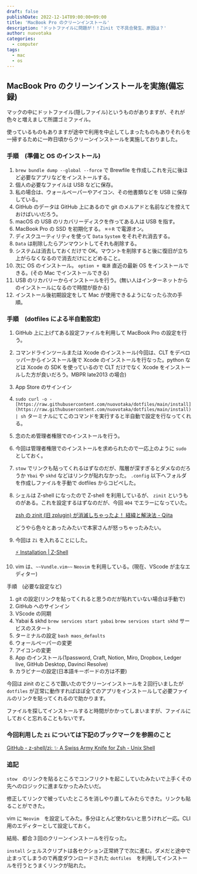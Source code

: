 ```yaml
---
draft: false
publishDate: 2022-12-14T09:00:00+09:00
title: 'MacBook Pro のクリーンインストール'
description: 'ドットファイルに問題が！！Zinit で不具合発生、原因は？'
author: nuovotaka
categories:
  - computer
tags:
  - mac
  - os
---
```


## MacBook Pro のクリーンインストールを実施(備忘録)

マックの中にドットファイル(隠しファイル)というものがありますが、それが色々と増えまして所謂ゴミファイル。

使っているものもありますが途中で利用を中止してしまったものもありそれらを一掃するために一昨日頃からクリーンインストールを実施しておりました。

### 手順　(準備と OS のインストール)

1. `brew bundle dump --global --force` で Brewfile を作成しこれを元に後ほど必要なアプリなどをインストールする。
2. 個人の必要なファイルは USB などに保存。
3. 私の場合は、ウォールペーパーやアイコン、その他書類などを USB に保存している。
4. GitHub のデータは GitHub 上にあるので git のメルアドと名前などを控えておけばいいだろう。
5. macOS の USB のリカバリーディスクを作ってある人は USB を指す。
6. MacBook Pro の SSD を初期化する。 `⌘＋R` で電源オン。
7. ディスクユーティリティを使って `Data` `System` をそれぞれ消去する。
8. `Data` は削除したらアンマウントしてそれも削除する。
9. システムは消去しておくだけで OK。マウントを削除すると後に復旧が立ち上がらなくなるので消去だけにとどめること。
10. 次に OS のインストール。 `option + 電源` 直近の最新 OS をインストールできる。(その Mac でインストールできる)
11. USB のリカバリーからインストールを行う。(無い人はインターネットからのインストールになるので時間が掛かる)
12. インストール後初期設定をして Mac が使用できるようになったら次の手順。

### 手順　(dotfiles による半自動設定)

1. GitHub 上に上げてある設定ファイルを利用して MacBook Pro の設定を行う。
2. コマンドラインツールまたは Xcode のインストール(今回は、CLT をデベロッパーからインストール後で Xcode のインストールを行なった。python などは Xcode の SDK を使っているので CLT だけでなく Xcode をインストールした方が良いだろう。MBPR late2013 の場合)
3. App Store のサインイン
4. `sudo curl -o - [https://raw.githubusercontent.com/nuovotaka/dotfiles/main/install](https://raw.githubusercontent.com/nuovotaka/dotfiles/main/install) | sh` ターミナルにてこのコマンドを実行すると半自動で設定を行なってくれる。
5. 念のため管理者権限でのインストールを行う。
6. 今回は管理者権限でのインストールを求められたので一応上のように `sudo` としておく。
7. `stow` でリンクも貼ってくれるはずなのだが、階層が深すぎるとダメなのだろうか `Ybai` や `skhd` などはリンクが貼れなかった。 `.config` 以下へフォルダを作成しファイルを手動で dotfiles からコピペした。
8. シェルは Z-shell になったので Z-shell を利用しているが、 `zinit` というものがある。これを設定するはずなのだが、今回 `404` でエラーになっていた。

   [zsh の zinit (旧 zplugin) が消滅しちゃったよ！ 経緯と解決法 - Qiita](https://qiita.com/taiyodayo/items/c1ebdc863e6baa18ea06)

   どうやら色々とあったみたいで本家さんが怒っちゃったみたい。

9. 今回は `Zi` を入れることにした。

   [⚡️ Installation | Z-Shell](https://wiki.zshell.dev/docs/getting_started/installation)

10. vim は、`~~Vundle.vim~~` `Neovim` を利用している。(現在、VScode が主なエディター)

手順　(必要な設定など)

1. git の設定(リンクを貼ってくれると思うのだが貼れていない場合は手動で)
2. GitHub へのサインイン
3. VScode の同期
4. Yabai & skhd `brew services start yabai` `brew services start skhd` サービスのスタート
5. ターミナルの設定 `bash maos_defaults`
6. ウォールペーパーの変更
7. アイコンの変更
8. App のインストール(1password, Craft, Notion, Miro, Dropbox, Ledger live, GitHub Desktop, Davinci Resolve)
9. カラビナーの設定(日本語キーボードの方は不要)

今回は zinit のところで躓いたのでクリーンインストールを２回行いましたが `dotfiles` が正常に動作すればほぼ全てのアプリをインストールして必要ファイルのリンクを貼ってくれるので助かります。

ファイルを探してインストールすると時間がかかってしまいますが、ファイルにしておくと忘れることもないです。

### 今回利用した `Zi` については下記のブックマークを参照のこと

[GitHub - z-shell/zi: ✨ A Swiss Army Knife for Zsh - Unix Shell](https://github.com/z-shell/zi)

### 追記

`stow`　のリンクを貼るところでコンフリクトを起こしていたみたいで上手くその先へのロジックに進まなかったみたいだ。

修正してリンクで被っていたところを消しやり直してみたらできた。リンクも貼ることができた。

vim に `Neovim`　を設定してみた。多分ほとんど使わないと思うけれど一応。CLI 用のエディターとして設定しておく。

結局、都合３回のクリーンインストールを行なった。

`install` シェルスクリプトは各セクション正常終了で次に進む。ダメだと途中で止まってしまうので再度ダウンロードされた `dotfiles`　を利用してインストールを行うとうまくリンクが貼れた。
